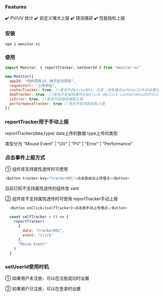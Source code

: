 ### Features
✔️ PV/UV 统计
✔️ 自定义埋点上报
✔️ 错误捕获
✔️ 性能指标上报

### 安装

```shell
npm i monitor-xc
```

### 使用

```js
import Monitor, { reportTracker, setUserId } from "monitor-xc"

new Monitor({
  appId: "你的项目id，用于区分项目",
  requestUrl: "上传地址",
  routerTracker: true, //是否开启pv/uv统计，注意：没有通过setUserId手动设置过只会统计pv
  domTracker: true, //是否开启鼠标事件比如click dbclick contextmenu的打点上报
  jsError: true, //是否开启错误捕获上报
  performanceTracker: true //是否开启性能指标上报
})
```

### reportTracker用于手动上报

reportTracker(data,type) data上传的数据 type上传的类型 

类型分为 "Mouse Event" | "UV" | "PV" | "Error" | "Performance"

### 点击事件上报方式

① 组件库支持属性透传时可使用 

```js
<Button tracker-key="tracker001">点击我自动上传埋点</Button>
```

目前已知不支持属性透传的组件库 vant

② 组件库不支持属性透传时可使用 reportTracker手动上报 

```js
  <Button onClick={selfTracker}>点击我手动上传埋点</Button>

  const selfTracker = () => {
    reportTracker(
      {
        data: "tracker002",
        event: "click"
      },
      "Mouse Event"
    )
  }
```

### setUserId使用时机

① 如果用户未注册，可以在注册成功时设置

② 如果用户已注册，可以在登录时设置